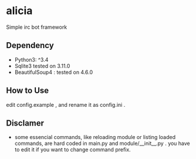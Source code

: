 # alicia
Simple irc bot framework

## Dependency
 - Python3: ^3.4
 - Sqlite3 tested on 3.11.0
 - BeautifulSoup4 : tested on 4.6.0

## How to Use
edit config.example , and rename it as config.ini .

## Disclamer
 - some essencial commands, like reloading module or listing loaded commands, are hard coded in main.py and module/\_\_init\_\_.py .
 you have to edit it if you want to change command prefix.
